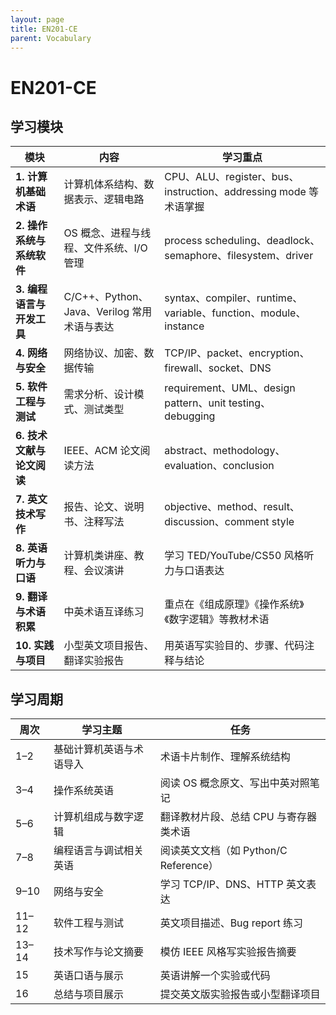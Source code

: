 ```yaml
---
layout: page
title: EN201-CE
parent: Vocabulary
---
```


# EN201-CE

## 学习模块

|模块|内容|学习重点|
|---|---|---|
|**1. 计算机基础术语**|计算机体系结构、数据表示、逻辑电路|CPU、ALU、register、bus、instruction、addressing mode 等术语掌握|
|**2. 操作系统与系统软件**|OS 概念、进程与线程、文件系统、I/O管理|process scheduling、deadlock、semaphore、filesystem、driver|
|**3. 编程语言与开发工具**|C/C++、Python、Java、Verilog 常用术语与表达|syntax、compiler、runtime、variable、function、module、instance|
|**4. 网络与安全**|网络协议、加密、数据传输|TCP/IP、packet、encryption、firewall、socket、DNS|
|**5. 软件工程与测试**|需求分析、设计模式、测试类型|requirement、UML、design pattern、unit testing、debugging|
|**6. 技术文献与论文阅读**|IEEE、ACM 论文阅读方法|abstract、methodology、evaluation、conclusion|
|**7. 英文技术写作**|报告、论文、说明书、注释写法|objective、method、result、discussion、comment style|
|**8. 英语听力与口语**|计算机类讲座、教程、会议演讲|学习 TED/YouTube/CS50 风格听力与口语表达|
|**9. 翻译与术语积累**|中英术语互译练习|重点在《组成原理》《操作系统》《数字逻辑》等教材术语|
|**10. 实践与项目**|小型英文项目报告、翻译实验报告|用英语写实验目的、步骤、代码注释与结论|

## 学习周期

|周次|学习主题|任务|
|---|---|---|
|1–2|基础计算机英语与术语导入|术语卡片制作、理解系统结构|
|3–4|操作系统英语|阅读 OS 概念原文、写出中英对照笔记|
|5–6|计算机组成与数字逻辑|翻译教材片段、总结 CPU 与寄存器类术语|
|7–8|编程语言与调试相关英语|阅读英文文档（如 Python/C Reference）|
|9–10|网络与安全|学习 TCP/IP、DNS、HTTP 英文表达|
|11–12|软件工程与测试|英文项目描述、Bug report 练习|
|13–14|技术写作与论文摘要|模仿 IEEE 风格写实验报告摘要|
|15|英语口语与展示|英语讲解一个实验或代码|
|16|总结与项目展示|提交英文版实验报告或小型翻译项目|